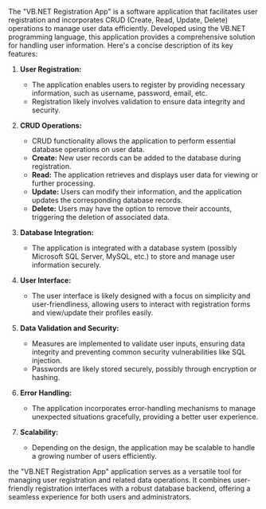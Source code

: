 
The "VB.NET Registration App" is a software application that facilitates user registration and incorporates CRUD (Create, Read, Update, Delete) operations to manage user data efficiently. Developed using the VB.NET programming language, this application provides a comprehensive solution for handling user information. Here's a concise description of its key features:

1. **User Registration:**
   - The application enables users to register by providing necessary information, such as username, password, email, etc.
   - Registration likely involves validation to ensure data integrity and security.

2. **CRUD Operations:**
   - CRUD functionality allows the application to perform essential database operations on user data.
   - **Create:** New user records can be added to the database during registration.
   - **Read:** The application retrieves and displays user data for viewing or further processing.
   - **Update:** Users can modify their information, and the application updates the corresponding database records.
   - **Delete:** Users may have the option to remove their accounts, triggering the deletion of associated data.

3. **Database Integration:**
   - The application is integrated with a database system (possibly Microsoft SQL Server, MySQL, etc.) to store and manage user information securely.

4. **User Interface:**
   - The user interface is likely designed with a focus on simplicity and user-friendliness, allowing users to interact with registration forms and view/update their profiles easily.

5. **Data Validation and Security:**
   - Measures are implemented to validate user inputs, ensuring data integrity and preventing common security vulnerabilities like SQL injection.
   - Passwords are likely stored securely, possibly through encryption or hashing.

6. **Error Handling:**
   - The application incorporates error-handling mechanisms to manage unexpected situations gracefully, providing a better user experience.

7. **Scalability:**
   - Depending on the design, the application may be scalable to handle a growing number of users efficiently.

the "VB.NET Registration App" application serves as a versatile tool for managing user registration and related data operations. It combines user-friendly registration interfaces with a robust database backend, offering a seamless experience for both users and administrators.
